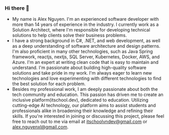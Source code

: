 ### Hi there 👋

- My name is Alex Nguyen. I'm an experienced software developer with more than 14 years of experience in the industry. I currently work as a Solution Architect, where I'm responsible for developing technical solutions to help clients solve their business problems.
- I have a strong background in C#, .NET, and web development, as well as a deep understanding of software architecture and design patterns. I'm also proficient in many other technologies, such as Java Spring framework, reactjs, nextjs, SQL Server, Kubernetes, Docker, AWS, and Azure. I'm an expert at writing clean code that is easy to maintain and understand. I'm passionate about building high-quality software solutions and take pride in my work. I'm always eager to learn new technologies and love experimenting with different technologies to find the best solution for each problem.
- Besides my professional work, I am deeply passionate about both the tech community and education. This passion has driven me to create an inclusive platform(itschool.dev), dedicated to education. Utilizing cutting-edge AI technology, our platform aims to assist students and professionals alike in broadening their knowledge and refining their skills. If you're interested in joining or discussing this project, please feel free to reach out to me via email at itschoolvndev@gmail.com or alex.nguyenxl@gmail.com.

